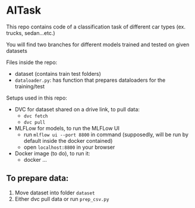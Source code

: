 # AITask
This repo contains code of a classification task of different car types (ex. trucks, sedan...etc.)

You will find two branches for different models trained and tested on given datasets

Files inside the repo:
* dataset (contains train test folders)
* ```dataloader.py```: has function that prepares dataloaders for the training/test


Setups used in this repo:
* DVC for dataset shared on a drive link, to pull data:
  * ```dvc fetch```
  * ```dvc pull```
* MLFLow for models, to run the MLFLow UI
  * run ```mlflow ui --port 8800``` in command (supposedly, will be run by default inside the docker contained)
  * open ```localhost:8800``` in your browser
* Docker image (to do), to run it:
  * docker ...


## To prepare data:
1. Move dataset into folder ```dataset```
2. Either dvc pull data or run ```prep_csv.py```

